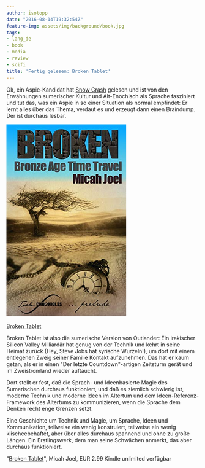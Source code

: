 ```yaml
---
author: isotopp
date: "2016-08-14T19:32:54Z"
feature-img: assets/img/background/book.jpg
tags:
- lang_de
- book
- media
- review
- scifi
title: 'Fertig gelesen: Broken Tablet'
---
```

Ok, ein Aspie-Kandidat hat 
[Snow Crash](https://en.wikipedia.org/wiki/Snow_Crash) gelesen und ist von den Erwähnungen sumerischer Kultur und Alt-Enochisch als Sprache fasziniert und tut das, was ein Aspie in so einer Situation als normal empfindet: Er lernt alles über das Thema, verdaut es und erzeugt dann einen Braindump. Der ist durchaus lesbar.

[![](/uploads/2016/08/broken-tablet.jpg)](https://www.amazon.de//dp/B01G4YM4RW)

[Broken Tablet](https://www.amazon.de//dp/B01G4YM4RW)

Broken Tablet ist also die sumerische Version von Outlander: Ein irakischer Silicon Valley Milliardär hat genug von der Technik und kehrt in seine Heimat zurück (Hey, Steve Jobs hat syrische Wurzeln!), um dort mit einem entlegenen Zweig seiner Familie Kontakt aufzunehmen. Das hat er kaum getan, als er in einen "Der letzte Countdown"-artigen Zeitsturm gerät und im Zweistromland wieder auftaucht.

Dort stellt er fest, daß die Sprach- und Ideenbasierte Magie des Sumerischen durchaus funktioniert, und daß es ziemlich schwierig ist, moderne Technik und moderne Ideen im Altertum und dem Ideen-Referenz-Framework des Altertums zu kommunizieren, wenn die Sprache dem Denken recht enge Grenzen setzt.

Eine Geschichte um Technik und Magie, um Sprache, Ideen und Kommunikation, teilweise ein wenig konstruiert, teilweise ein wenig klischeebehaftet, aber über alles durchaus spannend und ohne zu große Längen. Ein Erstlingswerk, dem man seine Schwächen anmerkt, das aber durchaus funktioniert.

"[Broken Tablet](https://www.amazon.de//dp/B01G4YM4RW)", Micah Joel, EUR 2.99
Kindle unlimited verfügbar
